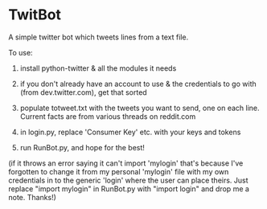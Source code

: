 TwitBot
=======

A simple twitter bot which tweets lines from a text file.

To use:
1. install python-twitter & all the modules it needs

2. if you don't already have an account to use & the credentials to go with (from dev.twitter.com), get that sorted

3. populate totweet.txt with the tweets you want to send, one on each line. Current facts are from various threads on reddit.com

4. in login.py, replace 'Consumer Key' etc. with your keys and tokens

5. run RunBot.py, and hope for the best!

(if it throws an error saying it can't import 'mylogin' that's because I've forgotten to change it from my personal 'mylogin' file with my own credentials in to the generic 'login' where the user can place theirs. Just replace "import mylogin" in RunBot.py with "import login" and drop me a note. Thanks!)



